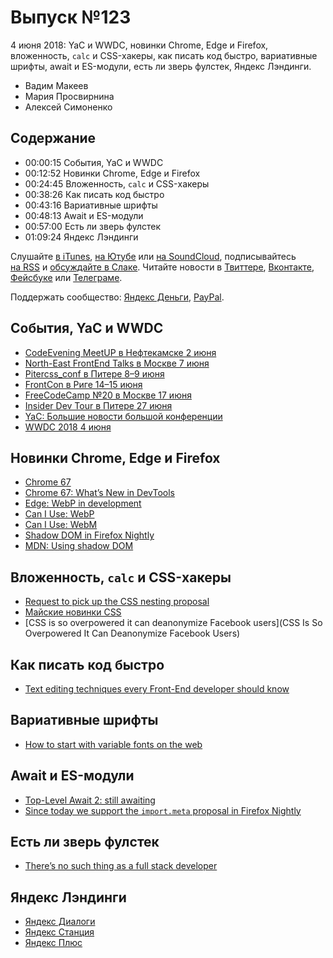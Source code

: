 # Выпуск №123

4 июня 2018: YaC и WWDC, новинки Chrome, Edge и Firefox, вложенность, `calc` и CSS-хакеры, как писать код быстро, вариативные шрифты, await и ES-модули, есть ли зверь фулстек, Яндекс Лэндинги.

- Вадим Макеев
- Мария Просвирнина
- Алексей Симоненко

## Содержание

- 00:00:15 События, YaC и WWDC
- 00:12:52 Новинки Chrome, Edge и Firefox
- 00:24:45 Вложенность, `calc` и CSS-хакеры
- 00:38:26 Как писать код быстро
- 00:43:16 Вариативные шрифты
- 00:48:13 Await и ES-модули
- 00:57:00 Есть ли зверь фулстек
- 01:09:24 Яндекс Лэндинги

Слушайте [в iTunes](https://itunes.apple.com/podcast/id1080500016), [на Ютубе](https://www.youtube.com/playlist?list=PLMBnwIwFEFHcwuevhsNXkFTcadeX5R1Go) или [на SoundCloud](https://soundcloud.com/web-standards), подписывайтесь [на RSS](https://web-standards.ru/podcast/feed/) и [обсуждайте в Слаке](http://slack.web-standards.ru/). Читайте новости в [Твиттере](https://twitter.com/webstandards_ru), [Вконтакте](https://vk.com/webstandards_ru), [Фейсбуке](https://www.facebook.com/webstandardsru) или [Телеграме](https://t.me/webstandards_ru).

Поддержать сообщество: [Яндекс Деньги](https://money.yandex.ru/to/41001119329753), [PayPal](https://www.paypal.me/pepelsbey).

## События, YaC и WWDC

- [CodeEvening MeetUP в Нефтекамске 2 июня](http://meetup.jlabs.pro/)
- [North-East FrontEnd Talks  в Москве 7 июня](https://www.meetup.com/North-East-FrontEnd/events/250912365/)
- [Pitercss_conf в Питере 8–9 июня](https://pitercss.com/)
- [FrontCon в Риге 14–15 июня](https://frontcon.lv)
- [FreeCodeCamp №20 в Москве 17 июня](https://freecodecamp.timepad.ru/event/731580/)
- [Insider Dev Tour в Питере 27 июня](https://insiderdevtour.com/stpetersburg)
- [YaC: Большие новости большой конференции](https://yandex.ru/blog/company/bolshie-novosti-bolshoy-konferentsii)
- [WWDC 2018 4 июня](https://www.apple.com/apple-events/june-2018/)

## Новинки Chrome, Edge и Firefox

- [Chrome 67](https://developers.google.com/web/updates/2018/05/nic67)
- [Chrome 67: What’s New in DevTools](https://youtu.be/4EdPq9Nw6uI)
- [Edge: WebP in development](https://twitter.com/MSEdgeUpdates/status/1001644414677250056)
- [Can I Use: WebP](https://caniuse.com/#feat=webp)
- [Can I Use: WebM](https://caniuse.com/#feat=webm)
- [Shadow DOM in Firefox Nightly](https://twitter.com/FirefoxNightly/status/1001104178146611202)
- [MDN: Using shadow DOM](https://developer.mozilla.org/en-US/docs/Web/Web_Components/Using_shadow_DOM)

## Вложенность, `calc` и CSS-хакеры

- [Request to pick up the CSS nesting proposal](https://github.com/w3c/csswg-drafts/issues/2701)
- [Майские новинки CSS](http://css-live.ru/vecssti-s-polej/algebra-v-calc-novaya-specifichnost-selektorov-4-urovnya-i-drugie-majskie-novinki-css.html)
- [CSS is so overpowered it can deanonymize Facebook users](CSS Is So Overpowered It Can Deanonymize Facebook Users)

## Как писать код быстро

- [Text editing techniques every Front-End developer should know](https://benfrain.com/text-editing-techniques-every-front-end-developer-should-know/)

## Вариативные шрифты

- [How to start with variable fonts on the web](https://www.zeichenschatz.net/typografie/how-to-start-with-variable-fonts-on-the-web.html)

## Await и ES-модули

- [Top-Level Await 2: still awaiting ](https://docs.google.com/presentation/d/1lTTiNosXlqk78FO7Ze_CdMbF3PhO36kCk-mT783wpi8/view)
- [Since today we support the `import.meta` proposal in Firefox Nightly](https://twitter.com/SpiderMonkeyJS/status/999953755272564737)

## Есть ли зверь фулстек

- [There’s no such thing as a full stack developer](https://www.remotesynthesis.com/blog/full-stack-developer)

## Яндекс Лэндинги

- [Яндекс Диалоги](https://dialogs.yandex.ru/)
- [Яндекс Станция](https://station.yandex.ru/)
- [Яндекс Плюс](https://plus.yandex.ru/)
